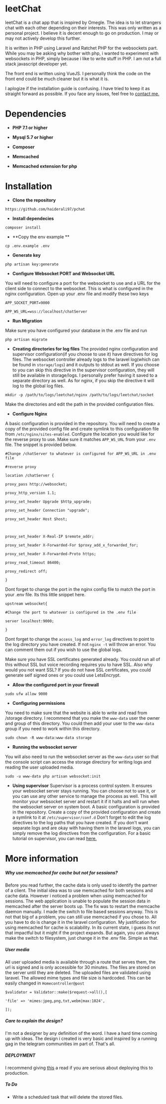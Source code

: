 #  leetChat

  

leetChat is a chat app that is inspired by Omegle. The idea is to let strangers chat with each other depending on their interests. This was only written as a personal project. I believe it is decent enough to go on production. I may or may not actively develop this further.

  

It is written in PHP using Laravel and Ratchet PHP for the websockets part. While you may be asking why bother with php, i wanted to experiment with websockets in PHP, simply because i like to write stuff in PHP. I am not a full stack javascript developer yet.

  

The front end is written using VueJS. I personally think the code on the front end could be much cleaner but it is what it is.

  I aplogize if the installation guide is confusing. I have tried to keep it as straight forward as possible. If you face any issues, feel free to [contact me.](https://t.me/h4iderali)  

# Dependencies

-  **PHP 7.1 or higher**

-  **Mysql 5.7 or higher**

-  **Composer**

-  **Memcached**

-  **Memcached extension for php**

  
  

# Installation

-  **Clone the repository**

```
https://github.com/haiderali97/pchat

```

-  **Install dependecies**

```
composer install

```

- **Copy the env example **

```
cp .env.example .env

```

-  **Generate key**

```
php artisan key:generate

```

-  **Configure Websocket PORT and Websocket URL**

You will need to configure a port for the websocket to use and a URL for the client side to connect to the websocket. This is what is configured in the nginx configuration. Open up your .env file and modify these two keys

```
APP_SOCKET_PORT=9000

APP_WS_URL=wss://localhost/chatServer

```

  

-  **Run Migration**

Make sure you have configured your database in the .env file and run

```
php artisan migrate

```

- **Creating directories for log files**
The provided nginx configuration and supervisor configuration(if you choose to use it) have directives for log files. The websocket controller already logs to the laravel log(which can be found in ```storage/logs```) and it outputs to stdout as well. If you choose to you can skip this directive in  the supervisor configuration, they will still be available in storage/logs. I personally prefer having it saved to a separate directory as well. As for nginx, if you skip the directive it will log to the global log files.  
```
mkdir -p /path/to/logs/leetchat/nginx /path/to/logs/leetchat/socket
```
Make the directories and edit the path in the provided configuration files.

-  **Configure Nginx**

A basic configuration is provided in the repository. You will need to create a copy of the provided config file and create symlink to this configuration file from ```/etc/nginx/sites-enabled```.  Configure the location you would like for the reverse proxy to use. Make sure it matches ```APP_WS_URL``` from your ```.env``` file. The snippet is provided below.

```
#Change /chatServer to whatever is configured for APP_WS_URL in .env file

#reverse proxy

location /chatServer {

proxy_pass http://websocket;

proxy_http_version 1.1;

proxy_set_header Upgrade $http_upgrade;

proxy_set_header Connection "upgrade";

proxy_set_header Host $host;

  

proxy_set_header X-Real-IP $remote_addr;

proxy_set_header X-Forwarded-For $proxy_add_x_forwarded_for;

proxy_set_header X-Forwarded-Proto https;

proxy_read_timeout 86400;

proxy_redirect off;

}
```

Dont forget to change the port in the nginx config file to match the port in your .env file. Its this little snippet here.

```
upstream websocket{

#Change the port to whatever is configured in the .env file

server localhost:9000;

}
```
Dont forget to change the ```access_log``` and ```error_log``` directives to point to the log directory you have created. If not ```nginx -t``` will throw an error. You can comment them out if you wish to use the global logs.

Make sure you have SSL certificates generated already. You could run all of this without SSL but voice recording requires you to have SSL. Also why would you not want SSL? If you do not have SSL certificates, you could generate self signed ones or you could use LetsEncrypt.

-  **Allow the configured port in your firewall**

```
sudo ufw allow 9000
```

-  **Configuring permissions**

You need to make sure that the website is able to write and read from /storage directory. I recommend that you make the ```www-data``` user the owner and group of this directory. You could then add your user to the ```www-data``` group if you need to work within this directory.

```
sudo chown -R www-data:www-data storage
```

-  **Running the websocket server**

You will also need to run the websocket server as the ```www-data``` user so that the console script can access the storage directory for writing logs and reading the user uploaded media.

```
sudo -u www-data php artisan websocket:init
```

  - **Using supervisor**
  Supervisor is a process control system. It ensures your websocket server stays running. You can choose not to use it, or you can use any other service to manage the process as well. This will monitor your websocket server and restart it if it halts and will run when the websocket server on system boot. A basic configuration is provided in the repository. Create a copy of the provided configuration and create a symlink to it at ```/etc/supervisor/conf.d```
Don't forget to edit the log directives to the log paths that you have created. If you don't want separate logs and are okay with having them in the laravel logs, you can simply remove the log directives from the configuration.
For a basic tutorial on supervisor, you can read [here.](https://serversforhackers.com/c/monitoring-processes-with-supervisord)  
  

# More information



  

##### Why use memcached for cache but not for sessions?

Before you read further, the cache data is only used to identify the partner of a client. The initial idea was to use memcached for both sessions and cache data. However i noticed a problem when using memcached for sessions. The web application is unable to populate the session data in memcached after the server boots up. The fix was to restart the memcache daemon manually. I made the switch to file based sessions anyway. This is not that big of a problem, you can still use memcached if you chose to. All you have to do is change it in the laravel configuration. My justification for using memcached for cache is scalability. In its current state, i guess its not that impactful but it might if the project expands. But again, you can always make the switch to filesystem, just change it in the .env file. Simple as that.

  

##### User media

All user uploaded media is available through a route that serves them, the url is signed and is only accessible for 30 minutes. The files are stored on the server until they are deleted.
The uploaded files are validated using laravel. The allowed mime types and file size is hardcoded. This can be easily changed in ```Homecontroller@post```
```
$validator = Validator::make($request->all(),[

'file' => 'mimes:jpeg,png,txt,webm|max:1024',

]);
```

  

##### Care to explain the design?

I'm not a designer by any definition of the word. I have a hard time coming up with ideas. The design i created is very basic and inspired by a running gag in the telegram communities im part of. That's all.

  ##### DEPLOYMENT 
I recommend giving [this](http://socketo.me/docs/deploy) a read if you are serious about deploying this to production.

##### To Do

- Write a scheduled task that will delete the stored files.


